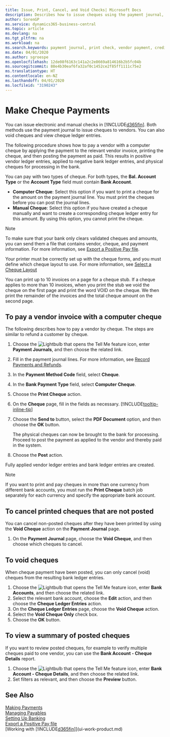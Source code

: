 ```yaml
---
title: Issue, Print, Cancel, and Void Checks| Microsoft Docs
description: Describes how to issue cheques using the payment journal, print cheques, and void or view cheque ledger entries in Business Central.
author: SorenGP
ms.service: dynamics365-business-central
ms.topic: article
ms.devlang: na
ms.tgt_pltfrm: na
ms.workload: na
ms.search.keywords: payment journal, print check, vendor payment, creditor, debt, balance due, AP
ms.date: 04/01/2020
ms.author: sgroespe
ms.openlocfilehash: 12de08f6163c141a2c2e8669a814616b2b5fc04b
ms.sourcegitcommit: 88e4b30eaf6fa32af0c1452ce2f85ff1111c75e2
ms.translationtype: HT
ms.contentlocale: en-NZ
ms.lasthandoff: 04/01/2020
ms.locfileid: "3190243"
---
```

# <a name="make-check-payments"></a>Make Cheque Payments
You can issue electronic and manual checks in [!INCLUDE[d365fin](includes/d365fin_md.md)]. Both methods use the payment journal to issue cheques to vendors. You can also void cheques and view cheque ledger entries.

The following procedure shows how to pay a vendor with a computer cheque by applying the payment to the relevant vendor invoice, printing the cheque, and then posting the payment as paid. This results in positive vendor ledger entries, applied to negative bank ledger entries, and physical cheques for processing in the bank.

You can pay with two types of cheque. For both types, the **Bal. Account Type** or the **Account Type** field must contain **Bank Account**.

- **Computer Cheque**: Select this option if you want to print a cheque for the amount on the payment journal line. You must print the cheques before you can post the journal lines.
- **Manual Cheque**: Select this option if you have created a cheque manually and want to create a corresponding cheque ledger entry for this amount. By using this option, you cannot print the cheque.

> [!NOTE]  
> To make sure that your bank only clears validated cheques and amounts, you can send them a file that contains vendor, cheque, and payment information. For more information, see [Export a Positive Pay file](finance-how-positive-pay.md).

Your printer must be correctly set up with the cheque forms, and you must define which cheque layout to use. For more information, see [Select a Cheque Layout](finance-how-define-check-layouts.md)

You can print up to 10 invoices on a page for a cheque stub. If a cheque applies to more than 10 invoices, when you print the stub we void the cheque on the first page and print the word VOID on the cheque. We then print the remainder of the invoices and the total cheque amount on the second page.

## <a name="to-pay-a-vendor-invoice-with-a-computer-check"></a>To pay a vendor invoice with a computer cheque
The following describes how to pay a vendor by cheque. The steps are similar to refund a customer by cheque.

1. Choose the ![Lightbulb that opens the Tell Me feature](media/ui-search/search_small.png "Tell me what you want to do") icon, enter **Payment Journals**, and then choose the related link.
2. Fill in the payment journal lines. For more information, see [Record Payments and Refunds](payables-how-post-payments-refunds.md).
3. In the **Payment Method Code** field, select **Cheque**.
4. In the **Bank Payment Type** field, select **Computer Cheque**.
5. Choose the **Print Cheque** action.
6. On the **Cheque** page, fill in the fields as necessary. [!INCLUDE[tooltip-inline-tip](includes/tooltip-inline-tip_md.md)]
7. Choose the **Send to** button, select the **PDF Document** option, and then choose the **OK** button.

    The physical cheques can now be brought to the bank for processing. Proceed to post the payment as applied to the vendor and thereby paid in the system.
8. Choose the **Post** action.

Fully applied vendor ledger entries and bank ledger entries are created.

> [!NOTE]  
> If you want to print and pay cheques in more than one currency from different bank accounts, you must run the **Print Cheque** batch job separately for each currency and specify the appropriate bank account.

## <a name="to-cancel-printed-checks-that-are-not-posted"></a>To cancel printed cheques that are not posted
You can cancel non-posted cheques after they have been printed by using the **Void Cheque** action on the **Payment Journal** page.

1. On the **Payment Journal** page, choose the **Void Cheque**, and then choose which cheques to cancel.

## <a name="to-void-checks"></a>To void cheques
When cheque payment have been posted, you can only cancel (void) cheques from the resulting bank ledger entries.

1. Choose the ![Lightbulb that opens the Tell Me feature](media/ui-search/search_small.png "Tell me what you want to do") icon, enter **Bank Accounts**, and then choose the related link.
2. Select the relevant bank account, choose the **Edit** action, and then choose the **Cheque Ledger Entries** action.
3. On the **Cheque Ledger Entries** page, choose the **Void Cheque** action.
4. Select the **Void Cheque Only** check box.
5. Choose the **OK** button.

## <a name="to-view-a-summary-of-posted-checks"></a>To view a summary of posted cheques
If you want to review posted cheques, for example to verify multiple cheques paid to one vendor, you can use the **Bank Account - Cheque Details** report.
1. Choose the ![Lightbulb that opens the Tell Me feature](media/ui-search/search_small.png "Tell me what you want to do") icon, enter **Bank Account - Cheque Details**, and then choose the related link.
2. Set filters as relevant, and then choose the **Preview** button.

## <a name="see-also"></a>See Also
[Making Payments](payables-make-payments.md)  
[Managing Payables](payables-manage-payables.md)  
[Setting Up Banking](bank-setup-banking.md)  
[Export a Positive Pay file](finance-how-positive-pay.md)  
[Working with [!INCLUDE[d365fin](includes/d365fin_md.md)]](ui-work-product.md)  
